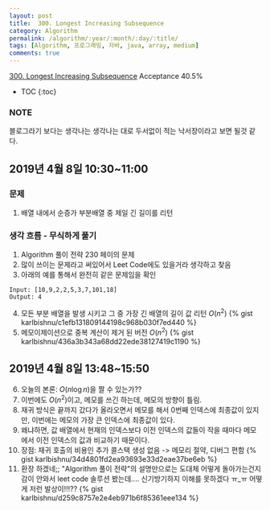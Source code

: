 ```yaml
---
layout: post
title:  300. Longest Increasing Subsequence
category: Algorithm
permalink: /algorithm/:year/:month/:day/:title/
tags: [Algorithm, 프로그래밍, 자바, java, array, medium]
comments: true
---
```

[300. Longest Increasing Subsequence](https://leetcode.com/problems/longest-increasing-subsequence/)
Acceptance 40.5%

* TOC
{:toc}

### NOTE
블로그라기 보다는 생각나는 생각나는 대로 두서없이 적는 낙서장이라고 보면 될것 같다.

## 2019년 4월 8일 10:30~11:00
### 문제
1. 배열 내에서 순증가 부분배열 중 제일 긴 길이를 리턴


### 생각 흐름 - 무식하게 풀기
1. Algorithm 풀이 전략 230 페이의 문제
2. 많이 쓰이는 문제라고 써있어서 Leet Code에도 있을거라 생각하고 찾음
3. 아래의 예를 통해서 완전히 같은 문제임을 확인
```
Input: [10,9,2,2,5,3,7,101,18]
Output: 4
```
4. 모든 부분 배열을 발생 시키고 그 중 가장 긴 배열의 길이 값 리턴 $O(n^2)$
{% gist karlbishnu/c1efb131809144198c968b030f7ed440 %}
5. 메모이제이션으로 중복 계산이 제거 된 버전 $O(n^2)$
{% gist karlbishnu/436a3b343a68dd22ede38127419c1190 %}

## 2019년 4월 8일 13:48~15:50
6. 오늘의 본론: $O(n\log{n})$을 짤 수 있는가??
7. 이번에도 $O(n^2)$이고, 메모를 쓰긴 하는데, 메모의 방향이 틀림.
8. 재귀 방식은 끝까지 갔다가 올라오면서 메모를 해서 0번째 인덱스에 최종값이 있지만, 이번에는 메모의 가장 큰 인덱스에 최종값이 있다.
9. 왜냐하면, 값 배열에서 현재의 인덱스보다 이전 인덱스의 값들이 작을 때마다 메모에서 이전 인덱스의 값과 비교하기 때문이다.
10. 장점: 재귀 호출의 비용인 추가 콜스택 생성 없음 -> 메모리 절약, 디버그 편함
{% gist karlbishnu/34d4801fd2ea93693e33d2eae37be6eb %}
11. 환장 하겠네;; "Algorithm 풀이 전략"의 설명만으로는 도대체 어떻게 돌아가는건지 감이 안와서 leet code 솔루션 봤는데.... 신기방기하지 이해를 못하겠다 ㅠ_ㅠ
어떻게 저런 발상이!!!??
{% gist karlbishnu/d259c8757e2e4eb971b6f85361eee134 %}
